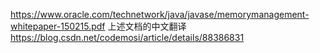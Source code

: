 https://www.oracle.com/technetwork/java/javase/memorymanagement-whitepaper-150215.pdf
上述文档的中文翻译
https://blog.csdn.net/codemosi/article/details/88386831
